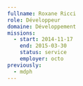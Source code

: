 ```yaml
---
fullname: Roxane Ricci
role: Développeur
domaine: Développement
missions:
  - start: 2014-11-17
    end: 2015-03-30
    status: service
    employer: octo
previously:
  - mdph
---
```

